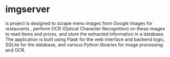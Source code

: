 # imgserver
 is project is designed to scrape menu images from Google Images for restaurants , perform OCR (Optical Character Recognition) on these images to read items and prices, and store the extracted information in a database. The application is built using Flask for the web interface and backend logic, SQLite for the database, and various Python libraries for image processing and OCR.
